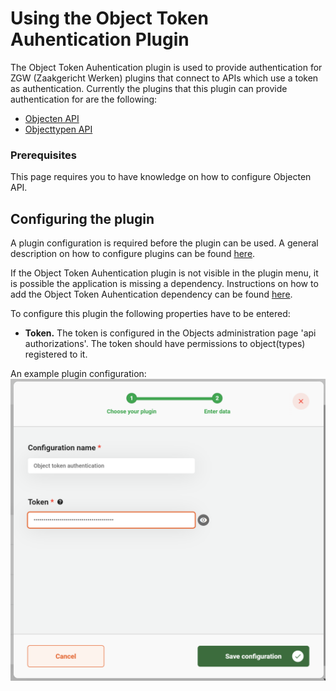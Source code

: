 # Using the Object Token Auhentication Plugin

The Object Token Auhentication plugin is used to provide authentication for ZGW (Zaakgericht Werken) plugins that connect to APIs which 
use a token as authentication. Currently the plugins that this plugin can provide authentication for are the following:

- [Objecten API](../objecten-api/configure-plugin.md)
- [Objecttypen API](../objecttypen-api/configure-plugin.md)

### Prerequisites

This page requires you to have knowledge on how to configure Objecten API.

## Configuring the plugin

A plugin configuration is required before the plugin can be used. A general description on how to configure
plugins can be found [here](../configure-plugin.md).

If the Object Token Auhentication plugin is not visible in the plugin menu, it is possible the application is missing a dependency.
Instructions on how to add the Object Token Auhentication dependency can be found 
[here](/valtimo-implementation/modules/objecttokenauthentication.md).

To configure this plugin the following properties have to be entered:
- **Token.** The token is configured in the Objects administration page 'api authorizations'. The token should have permissions 
to object(types) registered to it.

An example plugin configuration:
![example plugin configuration](img/configure-plugin.png)
